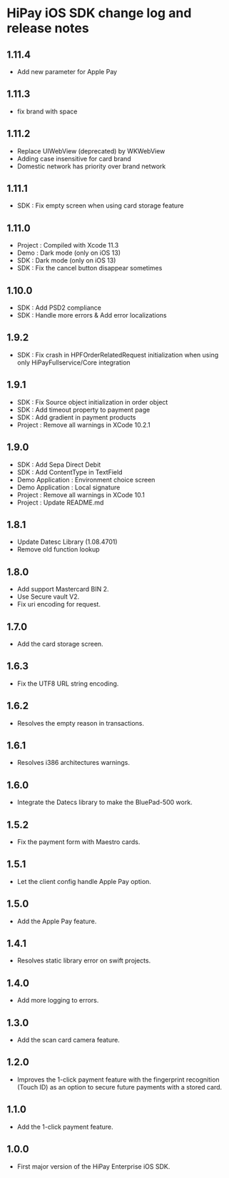 HiPay iOS SDK change log and release notes
================================================

1.11.4
-----
* Add new parameter for Apple Pay

1.11.3
-----
* fix brand with space

1.11.2
-----
* Replace UIWebView (deprecated) by WKWebView
* Adding case insensitive for card brand 
* Domestic network has priority over brand network

1.11.1
-----
* SDK : Fix empty screen when using card storage feature

1.11.0
-----

* Project : Compiled with Xcode 11.3
* Demo : Dark mode (only on iOS 13)
* SDK : Dark mode (only on iOS 13)
* SDK : Fix the cancel button disappear sometimes

1.10.0
-----
* SDK : Add PSD2 compliance
* SDK : Handle more errors & Add error localizations

1.9.2
-----
* SDK : Fix crash in HPFOrderRelatedRequest initialization when using only HiPayFullservice/Core integration

1.9.1
-----
* SDK : Fix Source object initialization in order object
* SDK : Add timeout property to payment page
* SDK : Add gradient in payment products
* Project : Remove all warnings in XCode 10.2.1

1.9.0
-----
* SDK : Add Sepa Direct Debit
* SDK : Add ContentType in TextField
* Demo Application : Environment choice screen
* Demo Application : Local signature
* Project : Remove all warnings in XCode 10.1
* Project : Update README.md

1.8.1
-----
* Update Datesc Library (1.08.4701)
* Remove old function lookup

1.8.0
-----
* Add support Mastercard BIN 2.
* Use Secure vault V2.
* Fix uri encoding for request.

1.7.0
-----
* Add the card storage screen.

1.6.3
-----
* Fix the UTF8 URL string encoding.

1.6.2
-----
* Resolves the empty reason in transactions.

1.6.1
-----
* Resolves i386 architectures warnings.

1.6.0
-----
* Integrate the Datecs library to make the BluePad-500 work.

1.5.2
-----
* Fix the payment form with Maestro cards.

1.5.1
-----
* Let the client config handle Apple Pay option.

1.5.0
-----
* Add the Apple Pay feature.

1.4.1
-----
* Resolves static library error on swift projects.

1.4.0
-----
* Add more logging to errors.

1.3.0
-----
* Add the scan card camera feature.

1.2.0
-----
* Improves the 1-click payment feature with the fingerprint recognition (Touch ID) as an option to secure future payments with a stored card.

1.1.0
-----
* Add the 1-click payment feature.

1.0.0
-----
* First major version of the HiPay Enterprise iOS SDK.
